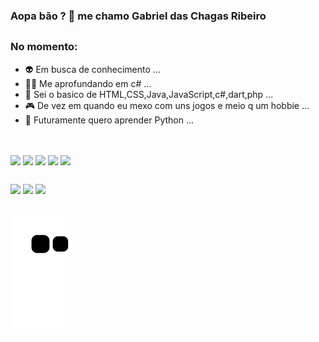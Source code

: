 ### Aopa bão ? 👋 me chamo Gabriel das Chagas Ribeiro

##
### No momento: 
- 👽 Em busca de conhecimento ...
- 🐱‍🏍 Me aprofundando em c# ...
- 🤔 Sei o basico de HTML,CSS,Java,JavaScript,c#,dart,php ...
- 🎮 De vez em quando eu mexo com uns jogos e meio q um hobbie ...
- 🐍 Futuramente quero aprender Python ... 
##

<div style="display: inline_block"><br>
   <img align="center" height="30" widht="40" src="https://cdn.jsdelivr.net/gh/devicons/devicon/icons/csharp/csharp-original.svg" />
   <img align="center" height="30" widht="40" src="https://cdn.jsdelivr.net/gh/devicons/devicon/icons/html5/html5-original.svg" />
   <img align="center" height="30" widht="40" src="https://cdn.jsdelivr.net/gh/devicons/devicon/icons/java/java-original.svg" />
   <img align="center" height="30" widht="40" src="https://cdn.jsdelivr.net/gh/devicons/devicon/icons/javascript/javascript-original.svg" />        
   <img align="center" height="30" widht="40" src="https://cdn.jsdelivr.net/gh/devicons/devicon/icons/dart/dart-original.svg" />           
</div>

##

<div>
 <a href="https://twitch.tv/x2osso"><img src="https://img.shields.io/badge/Twitch-9146FF?style=for-the-badge&logo=twitch&logoColor=white"></a>
 <a href="https://www.youtube.com/channel/UCFFA-hvAq3NSLzlzzO3ehwg"><img src="https://img.shields.io/badge/YouTube-FF0000?style=for-the-badge&logo=youtube&logoColor=white"></a>
 <a href="https://www.instagram.com/x2osso/"><img src="https://img.shields.io/badge/Instagram-E4405F?style=for-the-badge&logo=instagram&logoColor=white"></a>
</div>

##
![Snake animation](https://github.com/x2osso/x2osso/blob/output/github-contribution-grid-snake.svg)
